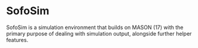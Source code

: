 # SofoSim
SofoSim is a simulation environment that builds on MASON (17) with the primary purpose of dealing with simulation output, alongside further helper features.
